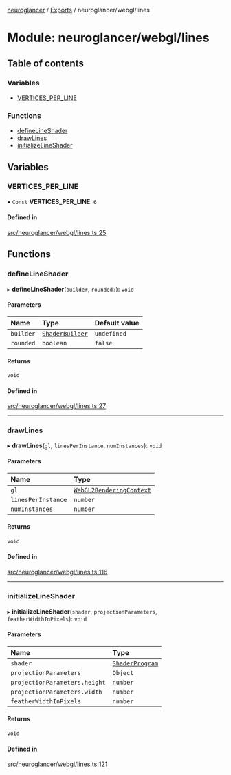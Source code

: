 [neuroglancer](../README.md) / [Exports](../modules.md) / neuroglancer/webgl/lines

# Module: neuroglancer/webgl/lines

## Table of contents

### Variables

- [VERTICES\_PER\_LINE](neuroglancer_webgl_lines.md#vertices_per_line)

### Functions

- [defineLineShader](neuroglancer_webgl_lines.md#definelineshader)
- [drawLines](neuroglancer_webgl_lines.md#drawlines)
- [initializeLineShader](neuroglancer_webgl_lines.md#initializelineshader)

## Variables

### VERTICES\_PER\_LINE

• `Const` **VERTICES\_PER\_LINE**: ``6``

#### Defined in

[src/neuroglancer/webgl/lines.ts:25](https://github.com/ActiveBrainAtlas2/neuroglancer/blob/91617476/src/neuroglancer/webgl/lines.ts#L25)

## Functions

### defineLineShader

▸ **defineLineShader**(`builder`, `rounded?`): `void`

#### Parameters

| Name | Type | Default value |
| :------ | :------ | :------ |
| `builder` | [`ShaderBuilder`](../classes/neuroglancer_webgl_shader.ShaderBuilder.md) | `undefined` |
| `rounded` | `boolean` | `false` |

#### Returns

`void`

#### Defined in

[src/neuroglancer/webgl/lines.ts:27](https://github.com/ActiveBrainAtlas2/neuroglancer/blob/91617476/src/neuroglancer/webgl/lines.ts#L27)

___

### drawLines

▸ **drawLines**(`gl`, `linesPerInstance`, `numInstances`): `void`

#### Parameters

| Name | Type |
| :------ | :------ |
| `gl` | [`WebGL2RenderingContext`](main_module._internal_.md#webgl2renderingcontext) |
| `linesPerInstance` | `number` |
| `numInstances` | `number` |

#### Returns

`void`

#### Defined in

[src/neuroglancer/webgl/lines.ts:116](https://github.com/ActiveBrainAtlas2/neuroglancer/blob/91617476/src/neuroglancer/webgl/lines.ts#L116)

___

### initializeLineShader

▸ **initializeLineShader**(`shader`, `projectionParameters`, `featherWidthInPixels`): `void`

#### Parameters

| Name | Type |
| :------ | :------ |
| `shader` | [`ShaderProgram`](../classes/neuroglancer_webgl_shader.ShaderProgram.md) |
| `projectionParameters` | `Object` |
| `projectionParameters.height` | `number` |
| `projectionParameters.width` | `number` |
| `featherWidthInPixels` | `number` |

#### Returns

`void`

#### Defined in

[src/neuroglancer/webgl/lines.ts:121](https://github.com/ActiveBrainAtlas2/neuroglancer/blob/91617476/src/neuroglancer/webgl/lines.ts#L121)
